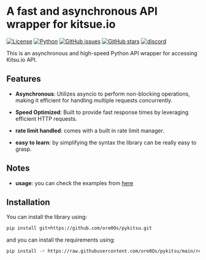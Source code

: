 # A fast and asynchronous API wrapper for kitsue.io

[![License](https://img.shields.io/badge/license-MIT-blue.svg)](https://github.com/ore0Os/pykitsu/blob/main/LICENCE)
[![Python](https://img.shields.io/badge/python-3.7%2B-blue.svg)](https://www.python.org/downloads/)
[![GitHub issues](https://img.shields.io/github/issues/ore0Os/pykitsu.svg)](https://github.com/ore0Os/pykitsu/issues)
[![GitHub stars](https://img.shields.io/github/stars/ore0Os/pykitsu.svg)](https://github.com/ore0Os/pykitsu/stargazers)
[![discord](https://img.shields.io/badge/discord-join-blue.svg)](https://discord.gg/aFf7TdJdFV)

This is an asynchronous and high-speed Python API wrapper for accessing Kitsu.io API.

## Features

- **Asynchronous**: Utilizes asyncio to perform non-blocking operations, making it efficient for handling multiple requests concurrently.

- **Speed Optimized**: Built to provide fast response times by leveraging efficient HTTP requests.

- **rate limit handled**: comes with a built in rate limit manager.

- **easy to learn**: by simplifying the syntax the library can be really easy to grasp.

## Notes

- **usage**: you can check the examples from [here](https://github.com/ore0Os/pykitsu/blob/main/examples)

## Installation

You can install the library using:

```bash
pip install git+https://github.com/ore0Os/pykitsu.git
```

and you can install the requirements using:

```bash
pip install -r https://raw.githubusercontent.com/ore0Os/pykitsu/main/requirements.txt
